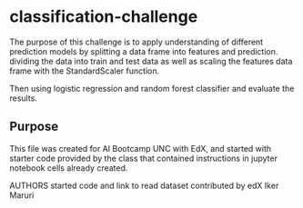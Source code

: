 # classification-challenge

The purpose of this challenge is to apply understanding of different prediction models by splitting a data frame into features and prediction.
dividing the data into train and test data as well as scaling the features data frame with the StandardScaler function.

Then using logistic regression and random forest classifier and evaluate the results.


## Purpose
This file was created for AI Bootcamp UNC with EdX, and started with starter code provided by the class that contained instructions in jupyter notebook cells already created.

AUTHORS
started code and link to read dataset contributed by edX
Iker Maruri
